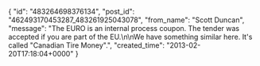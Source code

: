  {
   "id": "483264698376134",
   "post_id": "462493170453287_483261925043078",
   "from_name": "Scott Duncan",
   "message": "The EURO is an internal process coupon. The tender was accepted if you are part of the EU.\n\nWe have something similar here. It's called \"Canadian Tire Money\".",
   "created_time": "2013-02-20T17:18:04+0000"
 }
